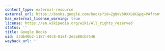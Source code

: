 ```yaml
---
content_type: external-resource
external_url: https://books.google.com/books?id=ZgUvVb0XXG8C&pg=PAfrontcover#v=onepage&q&f=false
has_external_license_warning: true
license: https://en.wikipedia.org/wiki/All_rights_reserved
status: ''
title: Google Books
uid: 33db46b2-1187-44c8-81ef-2e5a88cb7546
wayback_url: ''
---
```

